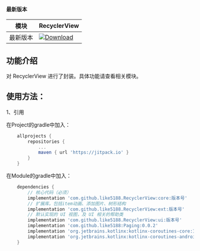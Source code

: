 #### 最新版本

模块|RecyclerView
---|---
最新版本|[![Download](https://jitpack.io/v/like5188/RecyclerView.svg)](https://jitpack.io/#like5188/RecyclerView)

## 功能介绍

对 RecyclerView 进行了封装。具体功能请查看相关模块。

## 使用方法：

1、引用

在Project的gradle中加入：
```groovy
    allprojects {
        repositories {
            ...
            maven { url 'https://jitpack.io' }
        }
    }
```
在Module的gradle中加入：
```groovy
    dependencies {
        // 核心代码（必须）
        implementation 'com.github.like5188.RecyclerView:core:版本号'
        // 扩展库。包括item动画、添加图片、树形结构
        implementation 'com.github.like5188.RecyclerView:ext:版本号'
        // 默认实现的 UI 视图，及 UI 相关的帮助类
        implementation 'com.github.like5188.RecyclerView:ui:版本号'
        implementation 'com.github.like5188:Paging:0.0.2'
        implementation 'org.jetbrains.kotlinx:kotlinx-coroutines-core:1.3.9'
        implementation 'org.jetbrains.kotlinx:kotlinx-coroutines-android:1.3.9'
    }
```
